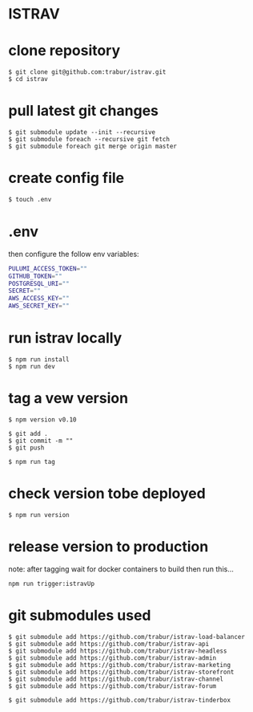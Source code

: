 ISTRAV
========

# clone repository
```fish
$ git clone git@github.com:trabur/istrav.git
$ cd istrav
```

# pull latest git changes
```fish
$ git submodule update --init --recursive
$ git submodule foreach --recursive git fetch
$ git submodule foreach git merge origin master
```

# create config file
```bash
$ touch .env
```

# .env
then configure the follow env variables:
```bash
PULUMI_ACCESS_TOKEN=""
GITHUB_TOKEN=""
POSTGRESQL_URI=""
SECRET=""
AWS_ACCESS_KEY=""
AWS_SECRET_KEY=""
```

# run istrav locally
```fish
$ npm run install
$ npm run dev
```

# tag a vew version
```fish
$ npm version v0.10

$ git add .
$ git commit -m ""
$ git push

$ npm run tag
```

# check version tobe deployed
```fish
$ npm run version
```

# release version to production
note: after tagging wait for docker containers to build then run this...
```fish
npm run trigger:istravUp
```

# git submodules used
```fish
$ git submodule add https://github.com/trabur/istrav-load-balancer
$ git submodule add https://github.com/trabur/istrav-api
$ git submodule add https://github.com/trabur/istrav-headless
$ git submodule add https://github.com/trabur/istrav-admin
$ git submodule add https://github.com/trabur/istrav-marketing
$ git submodule add https://github.com/trabur/istrav-storefront
$ git submodule add https://github.com/trabur/istrav-channel
$ git submodule add https://github.com/trabur/istrav-forum

$ git submodule add https://github.com/trabur/istrav-tinderbox
```